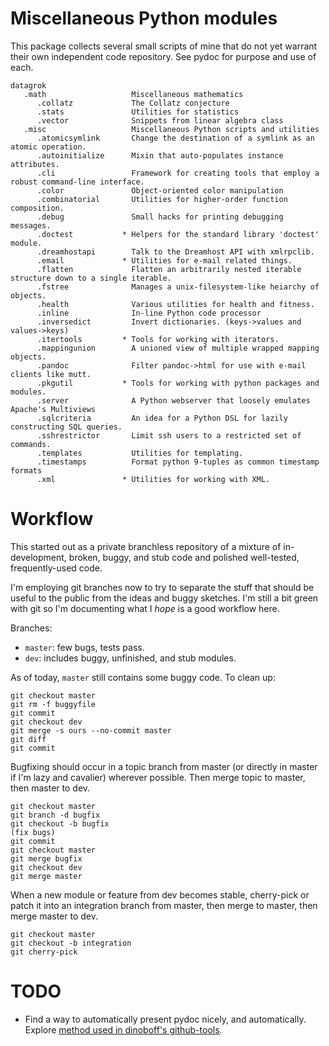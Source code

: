 # Miscellaneous Python modules

This package collects several small scripts of mine that do not yet warrant their own independent code repository. See pydoc for purpose and use of each.

    datagrok                   
       .math                   Miscellaneous mathematics
          .collatz             The Collatz conjecture
          .stats               Utilities for statistics
          .vector              Snippets from linear algebra class
       .misc                   Miscellaneous Python scripts and utilities
          .atomicsymlink       Change the destination of a symlink as an atomic operation.
          .autoinitialize      Mixin that auto-populates instance attributes.
          .cli                 Framework for creating tools that employ a robust command-line interface.
          .color               Object-oriented color manipulation
          .combinatorial       Utilities for higher-order function composition.
          .debug               Small hacks for printing debugging messages.
          .doctest           * Helpers for the standard library 'doctest' module.
          .dreamhostapi        Talk to the Dreamhost API with xmlrpclib.
          .email             * Utilities for e-mail related things.
          .flatten             Flatten an arbitrarily nested iterable structure down to a single iterable.
          .fstree              Manages a unix-filesystem-like heiarchy of objects.
          .health              Various utilities for health and fitness.
          .inline              In-line Python code processor
          .inversedict         Invert dictionaries. (keys->values and values->keys)
          .itertools         * Tools for working with iterators.
          .mappingunion        A unioned view of multiple wrapped mapping objects.
          .pandoc              Filter pandoc->html for use with e-mail clients like mutt.
          .pkgutil           * Tools for working with python packages and modules.
          .server              A Python webserver that loosely emulates Apache's Multiviews
          .sqlcriteria         An idea for a Python DSL for lazily constructing SQL queries.
          .sshrestrictor       Limit ssh users to a restricted set of commands.
          .templates           Utilities for templating.
          .timestamps          Format python 9-tuples as common timestamp formats
          .xml               * Utilities for working with XML.

# Workflow

This started out as a private branchless repository of a mixture of in-development, broken, buggy, and stub code and polished well-tested, frequently-used code.

I'm employing git branches now to try to separate the stuff that should be useful to the public from the ideas and buggy sketches. I'm still a bit green with git so I'm documenting what I *hope* is a good workflow here.

Branches:

- `master`: few bugs, tests pass.
- `dev`: includes buggy, unfinished, and stub modules.

As of today, `master` still contains some buggy code. To clean up:

	git checkout master
	git rm -f buggyfile
	git commit
	git checkout dev
	git merge -s ours --no-commit master
	git diff
	git commit

Bugfixing should occur in a topic branch from master (or directly in master if I'm lazy and cavalier) wherever possible. Then merge topic to master, then master to dev.

	git checkout master
	git branch -d bugfix
	git checkout -b bugfix
	(fix bugs)
	git commit
	git checkout master
	git merge bugfix
	git checkout dev
	git merge master

When a new module or feature from dev becomes stable, cherry-pick or patch it into an integration branch from master, then merge to master, then merge master to dev.

	git checkout master
	git checkout -b integration
	git cherry-pick 

# TODO

- Find a way to automatically present pydoc nicely, and automatically. Explore [method used in dinoboff's github-tools][1].

[1]: http://dinoboff.github.com/github-tools/overview.html#documentation-hosting
[2]: http://www.kernel.org/pub/software/scm/git/docs/gitworkflows.html
